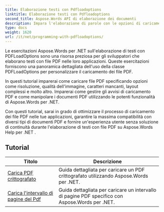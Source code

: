 ```yaml
---
title: Elaborazione testi con Pdfloadoptions
linktitle: Elaborazione testi con Pdfloadoptions
second_title: Aspose.Words API di elaborazione dei documenti
description: Impara l'elaborazione di parole con le opzioni di caricamento PDF in Aspose.Words per .NET. Scopri come caricare e manipolare documenti Word in formato PDF con esercitazioni dettagliate e codice di esempio.
type: docs
weight: 1620
url: /it/net/programming-with-pdfloadoptions/
---
```

Le esercitazioni Aspose.Words per .NET sull'elaborazione di testi con PDFLoadOptions sono una risorsa preziosa per gli sviluppatori che elaborano testi con file PDF nelle loro applicazioni. Queste esercitazioni forniscono una panoramica dettagliata dell'uso della classe PDFLoadOptions per personalizzare il caricamento dei file PDF.

In questi tutorial imparerai come caricare file PDF specificando opzioni come risoluzione, qualità dell'immagine, caratteri mancanti, layout complessi e molto altro. Imparerai come gestire gli avvisi di caricamento PDF e come manipolare i documenti PDF utilizzando le potenti funzionalità di Aspose.Words per .NET.

Con questi tutorial, sarai in grado di ottimizzare il processo di caricamento dei file PDF nelle tue applicazioni, garantire la massima compatibilità con diversi tipi di documenti PDF e fornire un'esperienza utente senza soluzione di continuità durante l'elaborazione di testi con file PDF su Aspose.Words Help per .NET .

 ## Tutorial
| Titolo | Descrizione |
| --- | --- |
| [Carica PDF crittografato](./load-encrypted-pdf/) | Guida dettagliata per caricare un PDF crittografato utilizzando Aspose.Words per .NET. |
| [Carica l'intervallo di pagine del Pdf](./load-page-range-of-pdf/) | Guida dettagliata per caricare un intervallo di pagine PDF specifico con Aspose.Words per .NET. |